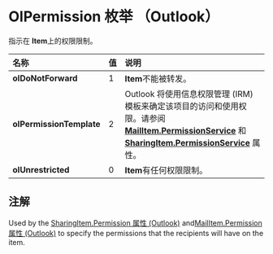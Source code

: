 
# OlPermission 枚举 （Outlook）

指示在 **Item**上的权限限制。



|**名称**|**值**|**说明**|
|:-----|:-----|:-----|
|**olDoNotForward**|1|**Item**不能被转发。|
|**olPermissionTemplate**|2|Outlook 将使用信息权限管理 (IRM) 模板来确定该项目的访问和使用权限。请参阅  **[MailItem.PermissionService](c999b215-f360-17b1-4915-45c3b525d3e5.md)** 和 **[SharingItem.PermissionService](ef50051d-420f-21db-af30-02a7d01896b6.md)** 属性。|
|**olUnrestricted**|0|**Item**有任何权限限制。|

## 注解

Used by the [SharingItem.Permission 属性 (Outlook)](fd1ceafe-8c78-8c63-eaf2-aa8cef71a9f3.md) and[MailItem.Permission 属性 (Outlook)](394173d4-344a-148a-1628-b4ca47d4ef2d.md) to specify the permissions that the recipients will have on the item.

